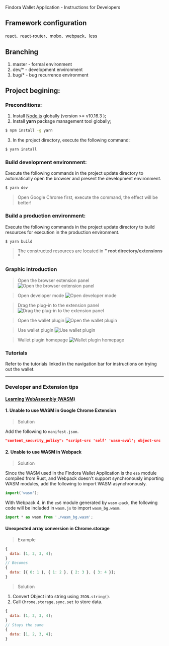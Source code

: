 Findora Wallet Application - Instructions for Developers

## Framework configuration

react、react-router、mobx、webpack、less

## Branching

1. master - formal environment
2. dev/\* - development environment
3. bug/\* - bug recurrence environment

## Project begining:

### Preconditions:

1. Install [Node.js](https://nodejs.org/en/download/) globally (version >= v10.16.3 );
2. Install **yarn** package management tool globally;

```bash
$ npm install -g yarn
```

3. In the project directory, execute the following command:

```bash
$ yarn install
```

### Build development environment:

Execute the following commands in the project update directory to automatically open the browser and present the development environment.

```bash
$ yarn dev
```

> Open Google Chrome first, execute the command, the effect will be better!

### Build a production environment:

Execute the following commands in the project update directory to build resources for execution in the production environment.

```bash
$ yarn build
```

> The constructed resources are located in **" root directory/extensions "**

### Graphic introduction

> Open the browser extension panel
> ![Open the browser extension panel](./docs-src/images/help-1.png)

> Open developer mode
> ![Open developer mode](./docs-src/images/help-2.png)

> Drag the plug-in to the extension panel
> ![Drag the plug-in to the extension panel](./docs-src/images/help-3.png)

> Open the wallet plugin
> ![Open the wallet plugin](./docs-src/images/help-4.png)

> Use wallet plugin
> ![Use wallet plugin](./docs-src/images/help-5.png)

> Wallet plugin homepage
> ![Wallet plugin homepage](./docs-src/images/help-6.png)

### Tutorials

Refer to the tutorials linked in the navigation bar for instructions on trying out the wallet.

---

### Developer and Extension tips

#### [Learning WebAssembly (WASM)](https://www.rust-lang.org/what/wasm)

#### 1. Unable to use WASM in Google Chrome Extension

> Solution

Add the following to `manifest.json`.

```json
"content_security_policy": "script-src 'self' 'wasm-eval'; object-src 'self'"
```

#### 2. Unable to use WASM in Webpack

> Solution

Since the WASM used in the Findora Wallet Application is the `es6` module compiled from Rust, and Webpack doesn't support synchronously importing WASM modules, add the following to import WASM asynchronously.

```js
import('wasm');
```

With Webpack 4, in the `es6` module generated by `wasm-pack`, the following code will be included in `wasm.js` to import `wasm_bg.wasm`.

```js
import * as wasm from './wasm_bg.wasm';
```

#### Unexpected array conversion in Chrome.storage

> Example

```js
{
  data: [1, 2, 3, 4];
}
// Becomes
{
  data: [{ 0: 1 }, { 1: 2 }, { 2: 3 }, { 3: 4 }];
}
```

> Solution

1. Convert Object into string using `JSON.string()`.
2. Call `Chrome.storage.sync.set` to store data.

```js
{
  data: [1, 2, 3, 4];
}
// Stays the same
{
  data: [1, 2, 3, 4];
}
```
